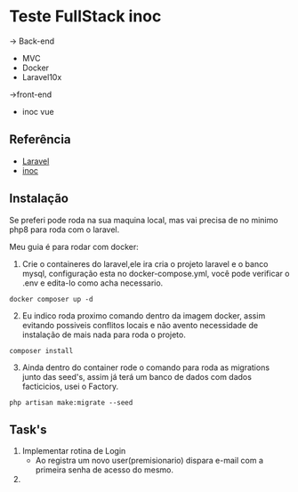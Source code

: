 # Teste FullStack inoc

-> Back-end

* MVC
* Docker
* Laravel10x

->front-end

* inoc vue

## Referência

 - [Laravel](https://laravel.com/docs/10.x)
 - [inoc](https://ionicframework.com/docs/vue/overview)

## Instalação

Se preferi pode roda na sua maquina local, mas vai precisa de no minimo php8 para roda com o laravel.

Meu guia é para rodar com docker:

1. Crie o containeres do laravel,ele ira cria o projeto laravel e o banco mysql, configuração esta no docker-compose.yml, você pode verificar o .env e edita-lo como acha necessario.

```
docker composer up -d
```

2. Eu indico roda proximo comando dentro da imagem docker, assim evitando possiveis conflitos locais e não avento necessidade de instalação de mais nada para roda o projeto.

```
composer install
```

3. Ainda dentro do container rode o comando para roda as migrations junto das seed's, assim já terá um banco de dados com dados facticicios, usei o Factory.

```
php artisan make:migrate --seed
```


## Task's

 1. Implementar rotina de Login
    - Ao registra um novo user(premisionario) dispara e-mail com a primeira senha de acesso do mesmo.
 2. 
